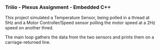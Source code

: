 ### Triiio - Plexus Assignment - Embedded C++

This project simulated a Temperature Sensor, being polled in a thread at 5Hz and a Motor Controller/Speed sensor
polling the motor speed at a 2Hz speed on another thred.

The main loop gathers the data from the two sensors and prints them on a carriage-returned line.